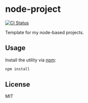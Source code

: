 # node-project

[![CI Status](https://img.shields.io/github/workflow/status/nikku/node-project/CI/main)](https://github.com/nikku/node-project/actions?query=workflow%3ACI)

Template for my node-based projects.


## Usage

Install the utility via [npm](https://www.npmjs.com/package/bpmnlint):

```sh
npm install
```


## License

MIT
